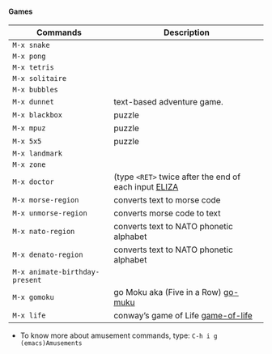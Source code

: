 #### Games

| Commands 			            | Description                            													  |
|-------------------------------|---------------------------------------------------------------------------------------------|
| `M-x snake`   				|                              																  | 
| `M-x pong`     				|         	               																	  | 
| `M-x tetris`     				|           																				  | 
| `M-x solitaire`   			|           																				  | 
| `M-x bubbles`    				|              																				  | 
| `M-x dunnet`      			| text-based adventure game.                  												  | 
| `M-x blackbox` 				| puzzle      		   																		  | 
| `M-x mpuz` 					| puzzle																					  |
| `M-x 5x5`         			| puzzle																					  |
| `M-x landmark`    			|																						      |
| `M-x zone` 					|																							  |
| `M-x doctor`					| (type `<RET>` twice after the end of each input [ELIZA](https://en.wikipedia.org/wiki/ELIZA)|	
| `M-x morse-region`			| converts text to morse code 																  |
| `M-x unmorse-region`  		| converts morse code to text 																  |
| `M-x nato-region` 			| converts text to NATO phonetic alphabet                            						  |
| `M-x denato-region` 			| converts text to NATO phonetic alphabet													  |
| `M-x animate-birthday-present`| 																							  |
| `M-x gomoku`        			| go Moku aka (Five in a Row) [go-muku](https://en.wikipedia.org/wiki/Gomoku)				  |
| `M-x life` 		  			| conway’s game of Life [game-of-life](https://en.wikipedia.org/wiki/Conway%27s_Game_of_Life) |

- To know more about amusement commands, type: `C-h i g (emacs)Amusements` 
